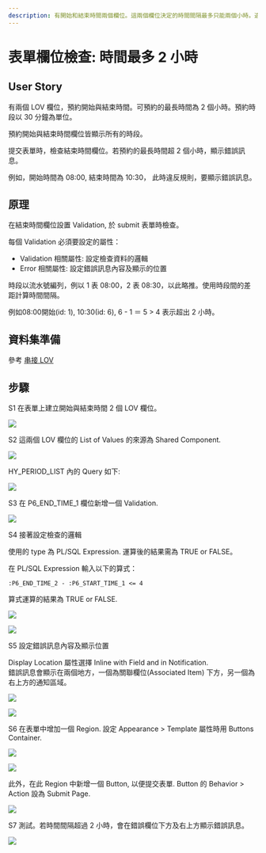 ```yaml
---
description: 有開始和結束時間兩個欄位。這兩個欄位決定的時間間隔最多只能兩個小時。違反規則時，在表單上顯示錯誤訊息，表單資料不會 submit。
---
```


# 表單欄位檢查: 時間最多 2 小時

## User Story

有兩個 LOV 欄位，預約開始與結束時間。可預約的最長時間為 2 個小時。預約時段以 30 分鐘為單位。

預約開始與結束時間欄位皆顯示所有的時段。

提交表單時，檢查結束時間欄位。若預約的最長時間超 2 個小時，顯示錯誤訊息。

例如，開始時間為 08:00, 結束時間為 10:30， 此時違反規則，要顯示錯誤訊息。



## 原理

在結束時間欄位設置 Validation, 於 submit 表單時檢查。

每個 Validation 必須要設定的屬性：

* Validation 相關屬性: 設定檢查資料的邏輯
* Error 相關屬性: 設定錯誤訊息內容及顯示的位置

時段以流水號編列，例以 1 表 08:00，2 表 08:30，以此略推。使用時段間的差距計算時間間隔。

例如08:00開始(id: 1), 10:30(id: 6), 6 - 1 ＝ 5 > 4 表示超出 2 小時。

## 資料集準備

參考 [串接 LOV](../lov/cascade\_lov.md#zi-liao-ji-zhun-bei)&#x20;

## 步驟

S1 在表單上建立開始與結束時間 2 個 LOV 欄位。

![](<../.gitbook/assets/image (19) (1).png>)

S2 這兩個 LOV 欄位的 List of Values 的來源為 Shared Component.

![](../.gitbook/assets/image.png)

HY\_PERIOD\_LIST 內的 Query 如下:

![](<../.gitbook/assets/image (3).png>)

S3 在 P6\_END\_TIME\_1 欄位新增一個 Validation.

![](<../.gitbook/assets/image (16).png>)

S4 接著設定檢查的邏輯

使用的 type 為 PL/SQL Expression. 運算後的結果需為 TRUE or FALSE。

在 PL/SQL Expression 輸入以下的算式：

```plsql
:P6_END_TIME_2 - :P6_START_TIME_1 <= 4
```

算式運算的結果為 TRUE or FALSE.&#x20;

![](<../.gitbook/assets/image (23) (1).png>)

![](<../.gitbook/assets/image (1).png>)

S5 設定錯誤訊息內容及顯示位置

Display Location 屬性選擇 Inline with Field and in Notification. \
錯誤訊息會顯示在兩個地方，一個為關聯欄位(Associated Item) 下方，另一個為右上方的通知區域。

![](<../.gitbook/assets/image (17).png>)

![](<../.gitbook/assets/image (7).png>)

S6 在表單中增加一個 Region. 設定 Appearance > Template 屬性時用 Buttons Container.

![](<../.gitbook/assets/image (6).png>)

![](<../.gitbook/assets/image (20) (1).png>)

此外，在此 Region 中新增一個 Button, 以便提交表單. Button 的 Behavior > Action 設為 Submit Page.

![](<../.gitbook/assets/image (24) (1).png>)

S7 測試。若時間間隔超過 2 小時，會在錯誤欄位下方及右上方顯示錯誤訊息。

![](<../.gitbook/assets/image (21) (1).png>)
